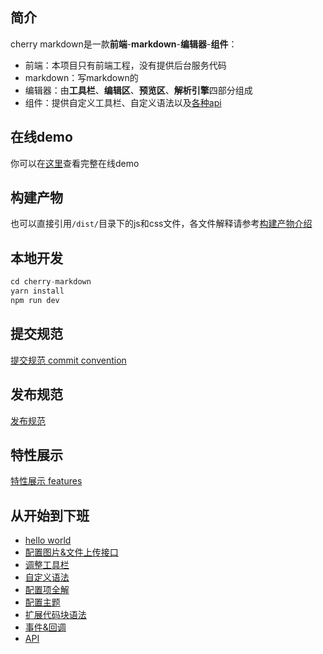 ## 简介
cherry markdown是一款**前端**-**markdown**-**编辑器**-**组件**：
- 前端：本项目只有前端工程，没有提供后台服务代码
- markdown：写markdown的
- 编辑器：由**工具栏**、**编辑区**、**预览区**、**解析引擎**四部分组成
- 组件：提供自定义工具栏、自定义语法以及[各种api](https://tencent.github.io/cherry-markdown/examples/api.html)

## 在线demo
你可以在[这里](https://tencent.github.io/cherry-markdown/examples/index.html)查看完整在线demo

## 构建产物
也可以直接引用`/dist/`目录下的js和css文件，各文件解释请参考[构建产物介绍](https://github.com/Tencent/cherry-markdown/wiki/%E6%9E%84%E5%BB%BA%E4%BA%A7%E7%89%A9%E4%BB%8B%E7%BB%8D)

## 本地开发
```javascript
cd cherry-markdown
yarn install
npm run dev
```

## 提交规范
[提交规范 commit convention](https://github.com/Tencent/cherry-markdown/wiki/%E6%8F%90%E4%BA%A4%E8%A7%84%E8%8C%83-commit-convention)

## 发布规范
[发布规范](https://github.com/Tencent/cherry-markdown/wiki/%E5%8F%91%E5%B8%83%E8%A7%84%E8%8C%83)

## 特性展示
[特性展示 features](https://github.com/Tencent/cherry-markdown/wiki/%E7%89%B9%E6%80%A7%E5%B1%95%E7%A4%BA-features)

## 从开始到下班
- [hello world](https://github.com/Tencent/cherry-markdown/wiki/hello-world)
- [配置图片&文件上传接口](https://github.com/Tencent/cherry-markdown/wiki/%E9%85%8D%E7%BD%AE%E5%9B%BE%E7%89%87&%E6%96%87%E4%BB%B6%E4%B8%8A%E4%BC%A0%E6%8E%A5%E5%8F%A3)
- [调整工具栏](https://github.com/Tencent/cherry-markdown/wiki/%E8%B0%83%E6%95%B4%E5%B7%A5%E5%85%B7%E6%A0%8F)
- [自定义语法](https://github.com/Tencent/cherry-markdown/wiki/%E8%87%AA%E5%AE%9A%E4%B9%89%E8%AF%AD%E6%B3%95)
- [配置项全解](https://github.com/Tencent/cherry-markdown/wiki/%E9%85%8D%E7%BD%AE%E9%A1%B9%E5%85%A8%E8%A7%A3)
- [配置主题](https://github.com/Tencent/cherry-markdown/wiki/%E9%85%8D%E7%BD%AE%E4%B8%BB%E9%A2%98)
- [扩展代码块语法](https://github.com/Tencent/cherry-markdown/wiki/%E6%89%A9%E5%B1%95%E4%BB%A3%E7%A0%81%E5%9D%97%E8%AF%AD%E6%B3%95)
- [事件&回调](https://github.com/Tencent/cherry-markdown/wiki/%E4%BA%8B%E4%BB%B6&%E5%9B%9E%E8%B0%83)
- [API](https://tencent.github.io/cherry-markdown/examples/api.html)